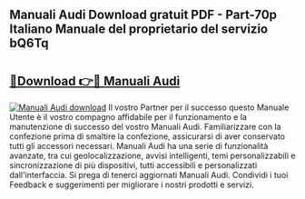 ## Manuali Audi Download gratuit PDF - Part-70p Italiano Manuale del proprietario del servizio bQ6Tq

# <h2><a href="http://dffckak.blite.top/?on=Manuali+Audi">🔗Download 👉🔴 Manuali Audi</a></h2>

[![Manuali Audi download](https://i.imgur.com/lujVjoI.png)](http://dffckak.blite.top/?on=Manuali+Audi)
Il vostro Partner per il successo questo Manuale Utente è il vostro compagno affidabile per il funzionamento e la manutenzione di successo del vostro Manuali Audi. Familiarizzare con la confezione prima di smaltire la confezione, assicurarsi di aver conservato tutti gli accessori necessari. Manuali Audi ha una serie di funzionalità avanzate, tra cui geolocalizzazione, avvisi intelligenti, temi personalizzabili e sincronizzazione di più dispositivi, tutti accessibili e personalizzati dall'interfaccia. Si prega di tenerci aggiornati Manuali Audi. Condividi i tuoi Feedback e suggerimenti per migliorare i nostri prodotti e servizi.
